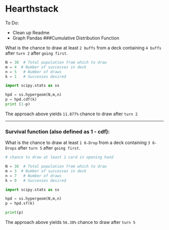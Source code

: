 # Hearthstack
 To Do: 
 - Clean up Readme
 - Graph Pandas
###Cumulative Distribution Function

What is the chance to draw at least `2 buffs` from a deck containing `4 buffs` after `turn 2` after `going first`.

```python
N = 30  # Total population from which to draw
m = 4  # Number of successes in deck
n = 5   # Number of draws
k = 1   # Successes desired

import scipy.stats as ss

hpd = ss.hypergeom(N,m,n)
p = hpd.cdf(k)
print (1-p)

```
The approach above yields `11.877%` chance to draw after `turn 2`

---


### Survival function (also defined as 1 - cdf):

What is the chance to draw at least `1 6-Drop` from a deck containing `3 6-Drops` after `turn 5` after `going first`.

```python
# chance to draw at least 1 card in opening hand

N = 30  # Total population from which to draw
m = 3  # Number of successes in deck
n = 7   # Number of draws
k = 0   # Successes desired

import scipy.stats as ss

hpd = ss.hypergeom(N,m,n)
p = hpd.sf(k)

print(p)
```
The approach above yields `56.38%` chance to draw after `turn 5`